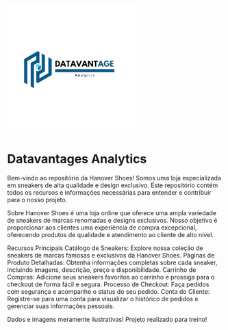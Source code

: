<img src="assets/logo_sem_fundo.png" width="300" /> 

# **Datavantages Analytics**

Bem-vindo ao repositório da Hanover Shoes! Somos uma loja especializada em sneakers de alta qualidade e design exclusivo. Este repositório contém todos os recursos e informações necessárias para entender e contribuir para o nosso projeto.

Sobre
Hanover Shoes é uma loja online que oferece uma ampla variedade de sneakers de marcas renomadas e designs exclusivos. Nosso objetivo é proporcionar aos clientes uma experiência de compra excepcional, oferecendo produtos de qualidade e atendimento ao cliente de alto nível.

Recursos Principais
Catálogo de Sneakers: Explore nossa coleção de sneakers de marcas famosas e exclusivos da Hanover Shoes.
Páginas de Produto Detalhadas: Obtenha informações completas sobre cada sneaker, incluindo imagens, descrição, preço e disponibilidade.
Carrinho de Compras: Adicione seus sneakers favoritos ao carrinho e prossiga para o checkout de forma fácil e segura.
Processo de Checkout: Faça pedidos com segurança e acompanhe o status do seu pedido.
Conta do Cliente: Registre-se para uma conta para visualizar o histórico de pedidos e gerenciar suas informações pessoais.

Dados e imagens meramente ilustrativas!
Projeto realizado para treino!
